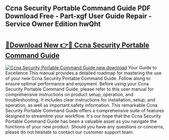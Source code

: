 ## Ccna Security Portable Command Guide PDF Download Free - Part-xgf User Guide Repair - Service Owner Edition hwQht

# <h2><a href="http://bc80038.oget.top/?id=Ccna+Security+Portable+Command+Guide">🔗Download New 👉🔴 Ccna Security Portable Command Guide</a></h2>

[![Ccna Security Portable Command Guide new download](https://i.imgur.com/5g1atiW.png)](http://bc80038.oget.top/?id=Ccna+Security+Portable+Command+Guide)
Your Guide to Excellence This manual provides a detailed roadmap for mastering the use of your new Ccna Security Portable Command Guide. Follow along to ensure optimal performance and enjoyment. Before using your Ccna Security Portable Command Guide, please refer to this user manual for comprehensive instructions on product setup, operation, and troubleshooting. It includes clear instructions for installation, setup, and operation, as well as important safety information. This remarkable Ccna Security Portable Command Guide offers a comprehensive suite of features designed to streamline your workflow. It's our hope that the Ccna Security Portable Command Guide has been a valuable asset as you navigate the functions of your new product. Should you have any questions or concerns, please do not hesitate to contact our customer support team.
